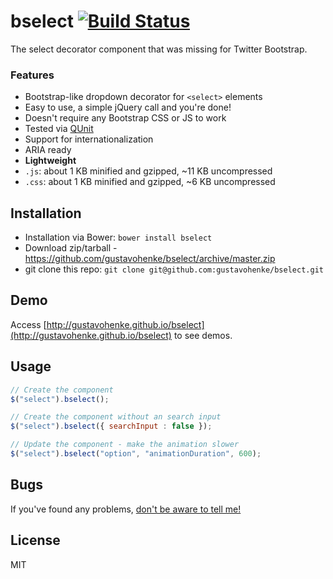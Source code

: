 # bselect [![Build Status](https://travis-ci.org/gustavohenke/bselect.png?branch=development)](https://travis-ci.org/gustavohenke/bselect)

The select decorator component that was missing for Twitter Bootstrap.

### Features
* Bootstrap-like dropdown decorator for `<select>` elements
* Easy to use, a simple jQuery call and you're done!
* Doesn't require any Bootstrap CSS or JS to work
* Tested via [QUnit](http://qunitjs.com/)
* Support for internationalization
* ARIA ready
* __Lightweight__
 * `.js`: about 1 KB minified and gzipped, ~11 KB uncompressed
 * `.css`: about 1 KB minified and gzipped, ~6 KB uncompressed

## Installation
* Installation via Bower: `bower install bselect`
* Download zip/tarball - https://github.com/gustavohenke/bselect/archive/master.zip
* git clone this repo: `git clone git@github.com:gustavohenke/bselect.git`

## Demo
Access [http://gustavohenke.github.io/bselect](http://gustavohenke.github.io/bselect) to see demos.

## Usage

```javascript
// Create the component
$("select").bselect();

// Create the component without an search input
$("select").bselect({ searchInput : false });

// Update the component - make the animation slower
$("select").bselect("option", "animationDuration", 600);
```

## Bugs
If you've found any problems, [don't be aware to tell me!](https://github.com/gustavohenke/bselect/issues/new)

## License
MIT
